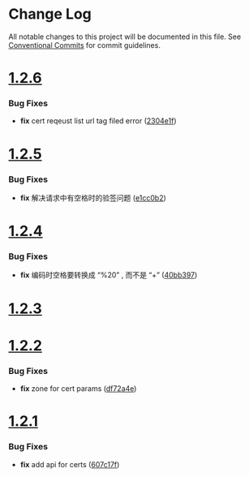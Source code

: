 # Change Log

All notable changes to this project will be documented in this file.
See [Conventional Commits](https://conventionalcommits.org) for commit guidelines.



# [1.2.6](https://github.com/tangx/qingyun-sdk-go/compare/v1.2.5...v1.2.6)

### Bug Fixes

* **fix** cert reqeust list url tag filed error ([2304e1f](https://github.com/tangx/qingyun-sdk-go/commit/2304e1f41efd07fca336570fc315afeabeb7ba8c))



# [1.2.5](https://github.com/tangx/qingyun-sdk-go/compare/v1.2.4...v1.2.5)

### Bug Fixes

* **fix** 解决请求中有空格时的验签问题 ([e1cc0b2](https://github.com/tangx/qingyun-sdk-go/commit/e1cc0b2face4d267f009e93d2d81c12643415bd2))



# [1.2.4](https://github.com/tangx/qingyun-sdk-go/compare/v1.2.3...v1.2.4)

### Bug Fixes

* **fix** 编码时空格要转换成 “%20” , 而不是 “+” ([40bb397](https://github.com/tangx/qingyun-sdk-go/commit/40bb39704dfdc6fdb2c0f014ed5591088acc9320))



# [1.2.3](https://github.com/tangx/qingyun-sdk-go/compare/v1.2.2...v1.2.3)



# [1.2.2](https://github.com/tangx/qingyun-sdk-go/compare/v1.2.1...v1.2.2)

### Bug Fixes

* **fix** zone for cert params ([df72a4e](https://github.com/tangx/qingyun-sdk-go/commit/df72a4ecff9615351e1f8a90c5132bc17884c092))



# [1.2.1](https://github.com/tangx/qingyun-sdk-go/compare/v1.2.0...v1.2.1)

### Bug Fixes

* **fix** add api for certs ([607c17f](https://github.com/tangx/qingyun-sdk-go/commit/607c17f2a10a7d4f4f4c50ba5829a78e292736bc))
